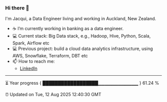 ### Hi there 👋
I'm Jacqui, a Data Engineer living and working in Auckland, New Zealand.
- ☕ I’m currently working in banking as a data engineer.
- 💻 Current stack: Big Data stack, e.g., Hadoop, Hive, Python, Scala, Spark, Airflow etc
- 💻 Previous project: build a cloud data analytics infrastructure, using AWS, Snowflake, Terraform, DBT etc
- 📫 How to reach me: 
     - [LinkedIn](https://www.linkedin.com/in/jacqui-wu/) 
 

---
⏳ Year progress { ██████████████████▁▁▁▁▁▁▁▁▁▁▁▁ } 61.24 %

⏰ Updated on Tue, 12 Aug 2025 12:40:30 GMT


